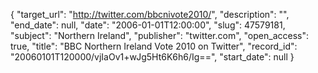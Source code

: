 {
  "target_url": "http://twitter.com/bbcnivote2010/", 
  "description": "", 
  "end_date": null, 
  "date": "2006-01-01T12:00:00", 
  "slug": 47579181, 
  "subject": "Northern Ireland", 
  "publisher": "twitter.com", 
  "open_access": true, 
  "title": "BBC Northern Ireland Vote 2010 on Twitter", 
  "record_id": "20060101T120000/vjIaOv1+wJg5Ht6K6h6/Ig==", 
  "start_date": null
}

